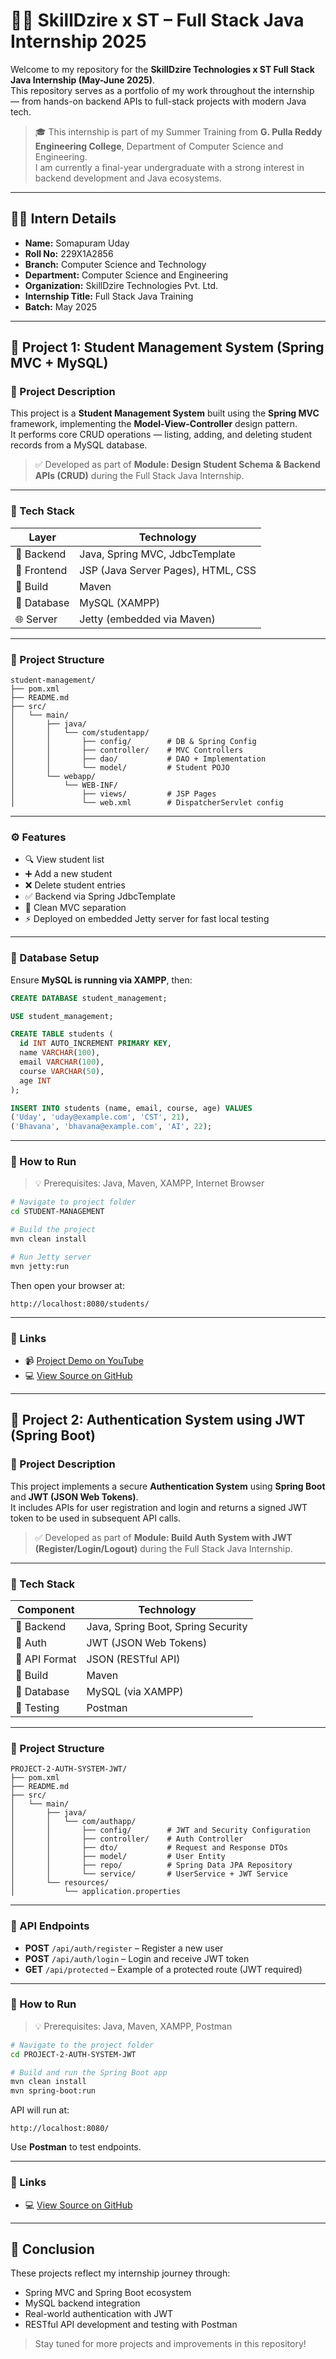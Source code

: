 # 👨‍💻 SkillDzire x ST – Full Stack Java Internship 2025

Welcome to my repository for the **SkillDzire Technologies x ST Full Stack Java Internship (May-June 2025)**.  
This repository serves as a portfolio of my work throughout the internship — from hands-on backend APIs to full-stack projects with modern Java tech.

> 🎓 This internship is part of my Summer Training from **G. Pulla Reddy Engineering College**, Department of Computer Science and Engineering.  
> I am currently a final-year undergraduate with a strong interest in backend development and Java ecosystems.

---

## 🧑‍🎓 Intern Details

- **Name:** Somapuram Uday  
- **Roll No:** 229X1A2856  
- **Branch:** Computer Science and Technology  
- **Department:** Computer Science and Engineering  
- **Organization:** SkillDzire Technologies Pvt. Ltd.  
- **Internship Title:** Full Stack Java Training  
- **Batch:** May 2025

---

## 📁 Project 1: Student Management System (Spring MVC + MySQL)

### 📌 Project Description

This project is a **Student Management System** built using the **Spring MVC** framework, implementing the **Model-View-Controller** design pattern.  
It performs core CRUD operations — listing, adding, and deleting student records from a MySQL database.

> ✅ Developed as part of **Module: Design Student Schema & Backend APIs (CRUD)** during the Full Stack Java Internship.

---

### 🧱 Tech Stack

| Layer     | Technology                              |
|-----------|------------------------------------------|
| 🧠 Backend   | Java, Spring MVC, JdbcTemplate           |
| 🎨 Frontend | JSP (Java Server Pages), HTML, CSS       |
| 🧰 Build    | Maven                                    |
| 💾 Database | MySQL (XAMPP)                            |
| 🌐 Server   | Jetty (embedded via Maven)               |

---

### 📂 Project Structure

```
student-management/
├── pom.xml
├── README.md
├── src/
│   └── main/
│       ├── java/
│       │   └── com/studentapp/
│       │       ├── config/        # DB & Spring Config
│       │       ├── controller/    # MVC Controllers
│       │       ├── dao/           # DAO + Implementation
│       │       └── model/         # Student POJO
│       └── webapp/
│           └── WEB-INF/
│               ├── views/         # JSP Pages
│               └── web.xml        # DispatcherServlet config
```

---

### ⚙️ Features

- 🔍 View student list  
- ➕ Add a new student  
- ❌ Delete student entries  
- ✅ Backend via Spring JdbcTemplate  
- 🧩 Clean MVC separation  
- ⚡ Deployed on embedded Jetty server for fast local testing

---

### 🧠 Database Setup

Ensure **MySQL is running via XAMPP**, then:

```sql
CREATE DATABASE student_management;

USE student_management;

CREATE TABLE students (
  id INT AUTO_INCREMENT PRIMARY KEY,
  name VARCHAR(100),
  email VARCHAR(100),
  course VARCHAR(50),
  age INT
);

INSERT INTO students (name, email, course, age) VALUES
('Uday', 'uday@example.com', 'CST', 21),
('Bhavana', 'bhavana@example.com', 'AI', 22);
```

---

### 🧪 How to Run

> 💡 Prerequisites: Java, Maven, XAMPP, Internet Browser

```bash
# Navigate to project folder
cd STUDENT-MANAGEMENT

# Build the project
mvn clean install

# Run Jetty server
mvn jetty:run
```

Then open your browser at:

```
http://localhost:8080/students/
```

---

### 🔗 Links

- 📹 [Project Demo on YouTube](https://youtu.be/AlpD1JL8sf0?si=3fQ4LS5fiu6uL4OH)
- 💻 [View Source on GitHub](https://github.com/udaycodespace/SkillDzire-x-ST-Full-Stack-Java-25/tree/main/student-management)

---

## 📁 Project 2: Authentication System using JWT (Spring Boot)

### 📌 Project Description

This project implements a secure **Authentication System** using **Spring Boot** and **JWT (JSON Web Tokens)**.  
It includes APIs for user registration and login and returns a signed JWT token to be used in subsequent API calls.

> ✅ Developed as part of **Module: Build Auth System with JWT (Register/Login/Logout)** during the Full Stack Java Internship.

---

### 🧱 Tech Stack

| Component   | Technology                              |
|------------|------------------------------------------|
| 🧠 Backend     | Java, Spring Boot, Spring Security        |
| 🔐 Auth       | JWT (JSON Web Tokens)                    |
| 📄 API Format | JSON (RESTful API)                       |
| 🧰 Build      | Maven                                    |
| 💾 Database   | MySQL (via XAMPP)                        |
| 🔬 Testing    | Postman                                  |

---

### 📂 Project Structure

```
PROJECT-2-AUTH-SYSTEM-JWT/
├── pom.xml
├── README.md
├── src/
│   └── main/
│       ├── java/
│       │   └── com/authapp/
│       │       ├── config/        # JWT and Security Configuration
│       │       ├── controller/    # Auth Controller
│       │       ├── dto/           # Request and Response DTOs
│       │       ├── model/         # User Entity
│       │       ├── repo/          # Spring Data JPA Repository
│       │       └── service/       # UserService + JWT Service
│       └── resources/
│           └── application.properties
```

---

### 🔐 API Endpoints

- **POST** `/api/auth/register` – Register a new user  
- **POST** `/api/auth/login` – Login and receive JWT token  
- **GET** `/api/protected` – Example of a protected route (JWT required)

---

### 🧪 How to Run

> 💡 Prerequisites: Java, Maven, XAMPP, Postman

```bash
# Navigate to the project folder
cd PROJECT-2-AUTH-SYSTEM-JWT

# Build and run the Spring Boot app
mvn clean install
mvn spring-boot:run
```

API will run at:

```
http://localhost:8080/
```

Use **Postman** to test endpoints.

---

### 🔗 Links

- 💻 [View Source on GitHub](https://github.com/udaycodespace/SkillDzire-x-ST-Full-Stack-Java-25/tree/main/Project-2-Auth-System-JWT)

---

## 🏁 Conclusion

These projects reflect my internship journey through:

- Spring MVC and Spring Boot ecosystem  
- MySQL backend integration  
- Real-world authentication with JWT  
- RESTful API development and testing with Postman

> Stay tuned for more projects and improvements in this repository!